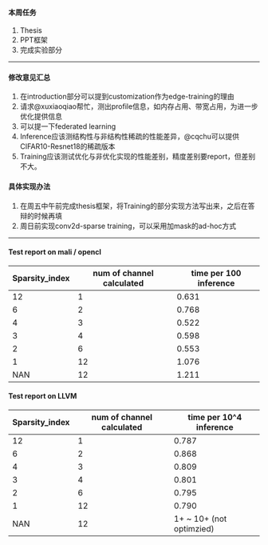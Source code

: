 #### 本周任务
1. Thesis
2. PPT框架
3. 完成实验部分

------------
#### 修改意见汇总
1. 在introduction部分可以提到customization作为edge-training的理由
2. 请求@xuxiaoqiao帮忙，测出profile信息，如内存占用、带宽占用，为进一步优化提供信息
3. 可以提一下federated learning
4. Inference应该测结构性与非结构性稀疏的性能差异，@cqchu可以提供CIFAR10-Resnet18的稀疏版本
5. Training应该测试优化与非优化实现的性能差别，精度差别要report，但差别不大。

#### 具体实现办法
1. 在周五中午前完成thesis框架，将Training的部分实现方法写出来，之后在答辩的时候再填
2. 周日前实现conv2d-sparse training，可以采用加mask的ad-hoc方式

------------

#### Test report on mali / opencl

| Sparsity_index  | num of channel calculated | time per 100 inference |
| ------------- | ------------- | ------------- |
| 12 | 1 | 0.631 |
| 6 | 2  | 0.768 |
| 4 | 3 | 0.522 |
| 3 | 4 | 0.598 | 
| 2 | 6 | 0.553 |
| 1 | 12 | 1.076 |
| NAN | 12 | 1.211 |

#### Test report on LLVM
| Sparsity_index  | num of channel calculated | time per 10^4 inference |
| ------------- | ------------- | ------------- |
| 12 | 1 | 0.787 |
| 6 | 2 | 0.868 |
| 4 | 3 | 0.809 |
| 3 | 4 | 0.801 | 
| 2 | 6 | 0.795 |
| 1 | 12 | 0.790 |
| NAN | 12 | 1+ ~ 10+ (not optimzied) |
